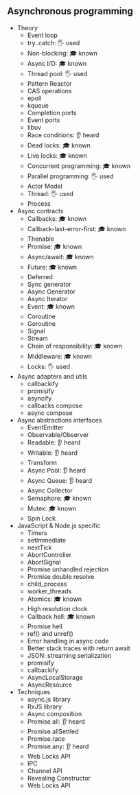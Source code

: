 ## Asynchronous programming

- Theory
  - Event loop
  - try..catch: 🖐️ used
  - Non-blocking: 🎓 known
  - Async I/O: 🎓 known
  - Thread pool: 🖐️ used
  - Pattern Reactor
  - CAS operations
  - epoll
  - kqueue
  - Completion ports
  - Event ports
  - libuv
  - Race conditions: 👂 heard
  - Dead locks: 🎓 known
  - Live locks: 🎓 known
  - Concurrent programming: 🎓 known
  - Parallel programming: 🖐️ used
  - Actor Model
  - Thread: 🖐️ used
  - Process
- Async contracts
  - Callbacks: 🎓 known
  - Callback-last-error-first: 🎓 known
  - Thenable
  - Promise: 🎓 known
  - Async/await: 🎓 known
  - Future: 🎓 known
  - Deferred
  - Sync generator
  - Async Generator
  - Async Iterator
  - Event: 🎓 known
  - Coroutine
  - Goroutine
  - Signal
  - Stream
  - Chain of responsibility: 🎓 known
  - Middleware: 🎓 known
  - Locks: 🖐️ used
- Async adapters and utils
  - callbackify
  - promisify
  - asyncify
  - callbacks compose
  - async compose
- Async abstractions interfaces
  - EventEmitter
  - Observable/Observer
  - Readable: 👂 heard
  - Writable: 👂 heard
  - Transform
  - Async Pool: 👂 heard
  - Async Queue: 👂 heard
  - Async Collector
  - Semaphore: 🎓 known
  - Mutex: 🎓 known
  - Spin Lock
- JavaScript & Node.js specific
  - Timers
  - setImmediate
  - nextTick
  - AbortController
  - AbortSignal
  - Promise unhandled rejection
  - Promise double resolve
  - child_process
  - worker_threads
  - Atomics: 🎓 known
  - High resolution clock
  - Callback hell: 🎓 known
  - Promise hell
  - ref() and unref()
  - Error handling in async code
  - Better stack traces with return await
  - JSON: streaming serialization
  - promisify
  - callbackify
  - AsyncLocalStorage
  - AsyncResource
- Techniques
  - async.js library
  - RxJS library
  - Async composition
  - Promise.all: 👂 heard
  - Promise.allSettled
  - Promise.race
  - Promise.any: 👂 heard
  - Web Locks API
  - IPC
  - Channel API
  - Revealing Constructor
  - Web Locks API

